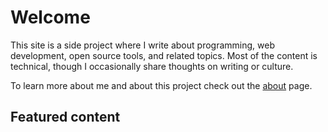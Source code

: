 # Welcome

This site is a side project where I write about programming, web development,
open source tools, and related topics. Most of the content is technical, though
I occasionally share thoughts on writing or culture.

To learn more about me and about this project check out the [about](about.md)
page.

## Featured content

<!-- material/tags -->